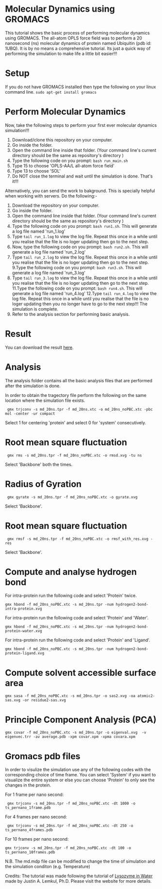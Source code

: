 # Molecular Dynamics using GROMACS
This tutorial shows the basic process of performing molecular dynamics using GROMACS. The all-atom OPLS force field was to perform a 20 nanosecond (ns) molecular dynamics of protein named Ubiquitin (pdb id: 1UBQ). It is by no means a comprehensive tutorial. Its just a quick way of performing the simulation to make life a little bit easier!!!

# Setup

If you do not have GROMACS installed then type the following on your linux command line.
```sudo apt-get install gromacs```

# Perform Molecular Dynamics
Now, take the following steps to perform your first ever molecular dynamics simulation!!! 

1. Download/clone this repository on your computer. 
2. Go inside the folder. 
3. Open the command line inside that folder. (Your command line's current directory should be the same as repository's directory )
4. Type the following code on you prompt: ```bash run_main.sh```
5. Type 15 to choose 'OPLS-AA/L all-atom force field'
6. Type 13 to choose 'SOL'
7. Do NOT close the terminal and wait until the simulation is done. That's it!!!

Alternatively, you can send the work to bakground. This is specially helpful when working with servers. Do the following:-
1. Download the repository on your computer. 
2. Go inside the folder. 
3. Open the command line inside that folder. (Your command line's current directory should be the same as repository's directory )
4. Type the following code on you prompt: ```bash run1.sh```. This will generate a log file named 'run_1.log'
5. Type ```tail run_1.log``` to view the log file. Repeat this once in a while until you realise that the file is no loger updating then go to the next step.
7. Now, type the following code on you prompt: ```bash run2.sh```. This will generate a log file named 'run_2.log'
8. Type ```tail run_2.log``` to view the log file. Repeat this once in a while until you realise that the file is no loger updating then go to the next step.
9.Type the following code on you prompt: ```bash run3.sh```. This will generate a log file named 'run_3.log'
10. Type ```tail run_3.log``` to view the log file. Repeat this once in a while until you realise that the file is no loger updating then go to the next step.
11.Type the following code on you prompt: ```bash run4.sh```. This will generate a log file named 'run_4.log' 
12.Type ```tail run_4.log``` to view the log file. Repeat this once in a while until you realise that the file is no loger updating then you no longer have to go to the next step!!! The simulation is complete.
13. Refer to the analysis section for performing basic analysis.

# Result

You can download the result [here](https://drive.google.com/file/d/16YBVtBMm6LMhNpkXPDAqYWni0rGpMQeQ/view?usp=sharing).

# Analysis

The analysis folder contains all the basic analysis files that are performed after the simulation is done. 

In order to obtain the tragectory file perform the following on the same location where the simulation file exists.

``` gmx trjconv -s md_20ns.tpr -f md_20ns.xtc -o md_20ns_noPBC.xtc -pbc mol -center -ur compact``` 

Select 1 for centering 'protein' and select 0 for 'system' consecutively. 

# Root mean square fluctuation

``` gmx rms -s md_20ns.tpr -f md_20ns_noPBC.xtc -o rmsd.xvg -tu ns``` 

Select 'Backbone' both the times.

# Radius of Gyration

``` gmx gyrate -s md_20ns.tpr -f md_20ns_noPBC.xtc -o gyrate.xvg``` 

Select 'Backbone'.

# Root mean square fluctuation

``` gmx rmsf -s md_20ns.tpr -f md_20ns_noPBC.xtc -o rmsf_with_res.xvg -res``` 

Select 'Backbone'.

# Compute and analyse hydrogen bond

For intra-protein run the following code and select 'Protein' twice. 

```gmx hbond -f md_20ns_noPBC.xtc -s md_20ns.tpr -num hydrogen2-bond-intra-protein.xvg```

For intra-protein run the following code and select 'Protein' and 'Water'. 

```gmx hbond -f md_20ns_noPBC.xtc -s md_20ns.tpr -num hydrogen2-bond-protein-water.xvg```

For intra-protein run the following code and select 'Protein' and 'Ligand'. 

```gmx hbond -f md_20ns_noPBC.xtc -s md_20ns.tpr -num hydrogen2-bond-protein-ligand.xvg```


# Compute solvent accessible surface area

```gmx sasa -f md_20ns_noPBC.xtc -s md_20ns.tpr -o sas2.xvg -oa atomic2-sas.xvg -or residue2-sas.xvg```

# Principle Component Analysis (PCA)

```gmx covar -f md_20ns_noPBC.xtc -s md_20ns.tpr -o eigenval.xvg  -v eigenvec.trr -av average.pdb -xpm covar.xpm -xpma covara.xpm```


# Gromacs pdb files

In order to visulize the simulation use any of the following codes with the corresponding choice of time frame. You can select 'System' if you want to visualize the entire system or else you can choose 'Protein' to only see the changes in the protein. 

For 1 frame per nano second:

``` gmx trjconv -s md_20ns.tpr -f md_20ns_noPBC.xtc -dt 1000 -o ts_pernano_1frame.pdb``` 

For 4 frames per nano second:

``` gmx trjconv -s md_20ns.tpr -f md_20ns_noPBC.xtc -dt 250 -o ts_pernano_4frames.pdb``` 

For 10 frames per nano second:

```gmx trjconv -s md_20ns.tpr -f md_20ns_noPBC.xtc -dt 100 -o ts_pernano_10frames.pdb``` 


N.B. The md.mdp file can be modified to change the time of simulation and the simulation conditon (e.g. Temperature)

Credits: The tutorial was made following the tutorial of [Lysozyme in Water](http://www.mdtutorials.com/gmx/lysozyme/index.html) made by Justin A. Lemkul, Ph.D. Please visit the website for more details.
